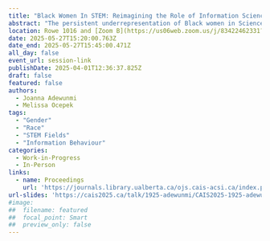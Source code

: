 ```yaml
---
title: "Black Women In STEM: Reimagining the Role of Information Science as a Pathway to STEM Equity in the United States"
abstract: "The persistent underrepresentation of Black women in Science, Technology, Engineering and Mathematics (STEM) fields is largely attributed to their race and gender. With measures and interventions being continually undertaken to attain race and gender parity in STEM workforce, there is a lack of information science-based approaches in literature and practice. This might account for the less progress and increase recorded in the participation of Black women in the profession. This gap in STEM fields is an issue of national importance that seeks urgent solution. This paper aims to highlight the experiences of Black women in STEM, and implications for policy and practice."
location: Rowe 1016 and [Zoom B](https://us06web.zoom.us/j/83422462331?pwd=C3h8KTen5KKaTk2rPZkFhkrqRrmOv6.1)
date: 2025-05-27T15:20:00.763Z
date_end: 2025-05-27T15:45:00.471Z
all_day: false
event_url: session-link
publishDate: 2025-04-01T12:36:37.825Z
draft: false
featured: false
authors:
  - Joanna Adewunmi
  - Melissa Ocepek
tags:
  - "Gender" 
  - "Race" 
  - "STEM Fields" 
  - "Information Behaviour"
categories:
  - Work-in-Progress
  - In-Person
links:
  - name: Proceedings
    url: 'https://journals.library.ualberta.ca/ojs.cais-acsi.ca/index.php/cais-asci/article/view/1925'
url-slides: 'https://cais2025.ca/talk/1925-adewunmi/CAIS2025-1925-adewunmi-Slides.pdf'
#image:
##  filename: featured
##  focal_point: Smart
##  preview_only: false
---
```

